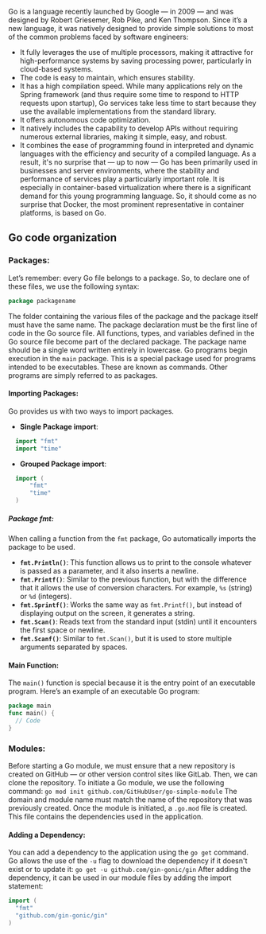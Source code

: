 Go is a language recently launched by Google — in 2009 — and was designed by Robert Griesemer, Rob Pike, and Ken Thompson.
Since it’s a new language, it was natively designed to provide simple solutions to most of the common problems faced by software engineers:
- It fully leverages the use of multiple processors, making it attractive for high-performance systems by saving processing power, particularly in cloud-based systems.
- The code is easy to maintain, which ensures stability.
- It has a high compilation speed. While many applications rely on the Spring framework (and thus require some time to respond to HTTP requests upon startup), Go services take less time to start because they use the available implementations from the standard library.
- It offers autonomous code optimization.
- It natively includes the capability to develop APIs without requiring numerous external libraries, making it simple, easy, and robust.
- It combines the ease of programming found in interpreted and dynamic languages with the efficiency and security of a compiled language.
As a result, it's no surprise that — up to now — Go has been primarily used in businesses and server environments, where the stability and performance of services play a particularly important role. It is especially in container-based virtualization where there is a significant demand for this young programming language. So, it should come as no surprise that Docker, the most prominent representative in container platforms, is based on Go.
## Go code organization
### Packages:
Let’s remember: every Go file belongs to a package. So, to declare one of these files, we use the following syntax:
```go
package packagename
```
The folder containing the various files of the package and the package itself must have the same name. The package declaration must be the first line of code in the Go source file.
All functions, types, and variables defined in the Go source file become part of the declared package. The package name should be a single word written entirely in lowercase.
Go programs begin execution in the `main` package. This is a special package used for programs intended to be executables. These are known as commands. Other programs are simply referred to as packages.
#### Importing Packages:
Go provides us with two ways to import packages.
- **Single Package import**:
```go
  import "fmt"
  import "time"
```
- **Grouped Package import**:
```go
  import (
	  "fmt"
	  "time"
  )
```
##### Package fmt:
When calling a function from the `fmt` package, Go automatically imports the package to be used.
- **`fmt.Println()`**: This function allows us to print to the console whatever is passed as a parameter, and it also inserts a newline.
- **`fmt.Printf()`**: Similar to the previous function, but with the difference that it allows the use of conversion characters. For example, `%s` (string) or `%d` (integers).
- **`fmt.Sprintf()`**: Works the same way as `fmt.Printf()`, but instead of displaying output on the screen, it generates a string.
- **`fmt.Scan()`**: Reads text from the standard input (stdin) until it encounters the first space or newline.
- **`fmt.Scanf()`**: Similar to `fmt.Scan()`, but it is used to store multiple arguments separated by spaces.
#### Main Function:
The `main()` function is special because it is the entry point of an executable program. Here’s an example of an executable Go program:
```go
package main
func main() {
  // Code
}
```
### Modules:
Before starting a Go module, we must ensure that a new repository is created on GitHub — or other version control sites like GitLab. Then, we can clone the repository. To initiate a Go module, we use the following command: 
`go mod init github.com/GitHubUser/go-simple-module`
The domain and module name must match the name of the repository that was previously created.
Once the module is initiated, a `.go.mod` file is created. This file contains the dependencies used in the application.
#### Adding a Dependency:
You can add a dependency to the application using the `go get` command. Go allows the use of the `-u` flag to download the dependency if it doesn't exist or to update it:
`go get -u github.com/gin-gonic/gin`
After adding the dependency, it can be used in our module files by adding the import statement:
```go
import (
  "fmt"
  "github.com/gin-gonic/gin"
)
```